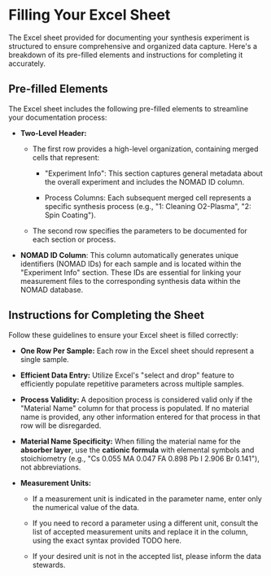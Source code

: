 # Filling Your Excel Sheet

The Excel sheet provided for documenting your synthesis experiment is structured to ensure comprehensive and organized data capture. Here's a breakdown of its pre-filled elements and instructions for completing it accurately.

## Pre-filled Elements

The Excel sheet includes the following pre-filled elements to streamline your documentation process:

* **Two-Level Header:**

  * The first row provides a high-level organization, containing merged cells that represent:

    * "Experiment Info": This section captures general metadata about the overall experiment and includes the NOMAD ID column.

    * Process Columns: Each subsequent merged cell represents a specific synthesis process (e.g., "1: Cleaning O2-Plasma", "2: Spin Coating").

  * The second row specifies the parameters to be documented for each section or process.

* **NOMAD ID Column**: This column automatically generates unique identifiers (NOMAD IDs) for each sample and is located within the "Experiment Info" section. These IDs are essential for linking your measurement files to the corresponding synthesis data within the NOMAD database.

## Instructions for Completing the Sheet

Follow these guidelines to ensure your Excel sheet is filled correctly:

* **One Row Per Sample:** Each row in the Excel sheet should represent a single sample.

* **Efficient Data Entry:** Utilize Excel's "select and drop" feature to efficiently populate repetitive parameters across multiple samples.

* **Process Validity:** A deposition process is considered valid only if the "Material Name" column for that process is populated. If no material name is provided, any other information entered for that process in that row will be disregarded.

* **Material Name Specificity:** When filling the material name for the **absorber layer**, use the **cationic formula** with elemental symbols and stoichiometry (e.g., "Cs 0.055 MA 0.047 FA 0.898 Pb I 2.906 Br 0.141"), not abbreviations.

* **Measurement Units:**

  * If a measurement unit is indicated in the parameter name, enter only the numerical value of the data.

  * If you need to record a parameter using a different unit, consult the list of accepted measurement units and replace it in the column, using the exact syntax provided TODO here.

  * If your desired unit is not in the accepted list, please inform the data stewards.
